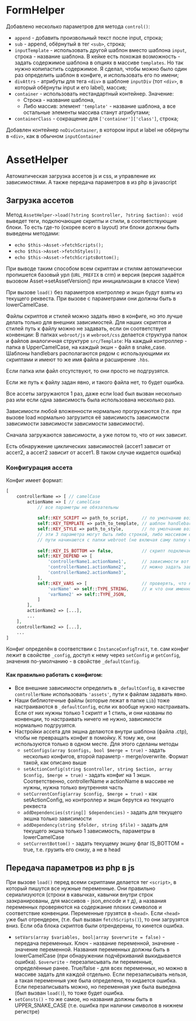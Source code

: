 # FormHelper
Добавлено несколько параметров для метода `control()`:
 * `append` - добавить произвольный текст после input, строка;
 * `sub` - append, обёрнутый в тег `<sub>`, строка;
 * `inputTemplate` - использовать другой шаблон вместо шаблона `input`, строка - название шаблона.
 В кейке есть похожая возможность - задать содержимое шаблона в опциях в массиве `templates`.
 Но так нужно копипастить содержимое.
 Я сделал, чтобы можно было один раз определить шаблон в конфиге, и использовать его по имени;
 * `divAttrs` - атрибуты для тега `<div>` в шаблоне `inputDiv` (тот `<div>`, в который обёрнуты input и его label), массив;
 * `container` - использовать нестандартный контейнер. Значение:
	 * Строка - название шаблона,
	 * Либо массив: элемент `'template'` - название шаблона, а все остальные элементы массива станут атрибутами;
 * `containerClass` - сокращение для `['container']['class']`, строка;

Добавлен контейнер `noDivContainer`, в котором input и label не обёрнуты в `<div>`, как в обычном `inputContainer` 
	 

# AssetHelper
Автоматическая загрузка ассетов js и css, и управление их зависимостями.
А также передача параметров в из php в javascript

## Загрузка ассетов
Метод `AssetHelper->load(?string $controller, ?string $action): void` выведет теги, подключающие скрипты и стили, в соответствующие блоки.
То есть где-то (скорее всего в layout) эти блоки должны быть выведены методами:
 * `echo $this->Asset->fetchScripts();`
 * `echo $this->Asset->fetchStyles();`
 * `echo $this->Asset->fetchScriptsBottom();`

При выводе таким способом всем скриптам и стилям автоматически пропишется базовый урл (`URL_PREFIX` в crm) и версия (версия задаётся вызовом Asset->setAssetVersion() при инициализации в классе View)
 
При вызове `load()` без параметров контроллер и экшн будут взяты из текущего реквеста.
При вызове с параметрами они должны быть в lowerCamelCase.

Файлы скриптов и стилей можно задать явно в конфиге, но это лучше делать только для внешних зависимостей.
Для наших скриптов и стилей путь к файлу можно не задавать, если он соответствует конвенции:
В папках `webroot/js` и `webroot/css` делается структура папок и файлов аналогичная структуре `src/Template`:
На каждый контроллер - папка в UpperCamelCase, на каждый экшн - файл в snake_case.
Шаблоны handlebars располагаются рядом с использующими их скриптами и имеют то же имя файла и расширение `.hbs`.

Если папка или файл отсутствуют, то они просто не подгрузятся.

Если же путь к файлу задан явно, и такого файла нет, то будет ошибка.

Все ассеты загружаются 1 раз, даже если load был вызван несколько раз или если одна зависимость была использована несколько раз.

Зависимости любой вложенности нормально прогружаются (т.е. при вызове load нормально загрузится её зависимость зависимости зависимости зависимости зависимости зависимости).

Сначала загружаются зависимости, а уже потом то, что от них зависит.

Есть обнаружение циклических зависимостей (ассет1 зависит от ассет2, а ассет2 зависит от ассет1. В таком случае кидается ошибка)

### Конфигурация ассета
Конфиг имеет формат:

```php
[
	controllerName => [ // camelCase
		actionName => [ // camelCase
			// все параметры не обязательны
		
			self::KEY_SCRIPT => path_to_script,     // по умолчанию возьмётся controllerName/actionName
			self::KEY_TEMPLATE => path_to_template, // шаблон handlebars, по умолчанию возьмётся controllerName/actionName
			self::KEY_STYLE => path_to_style,       // по умолчанию возьмётся controllerName/actionName
			// эти 3 параметра могут быть либо строкой, либо массивом строк для загрузки нескольких файлов сразу
			// пути начинаются с папки webroot (не включая саму папку webroot) без слеша в начале
			
			self::KEY_IS_BOTTOM => false,           // скрипт подключается внизу body или в head. По умолчанию = false, т.е. head
			self::KEY_DEPEND => [
				'controllerName1.actionName1',		// зависимости вот в таком формате
				'controllerName1.actionName2',		// можно задать зависимость на ассет, не определённый в конфиге, если его файлы соответствуют конвенции именования
				'controllerName2.actionName3',
			],
			self::KEY_VARS => [						// проверять, что нужные переменные переданы в js 
				'varName' => self::TYPE_STRING,		// и что они именно такого типа
				'varName2' => self::TYPE_JSON,
			]
		],
		actionName2 => [...],
		...
	],
	controllerName2 => [...],
	...
]
```

Конфиг определён в соответствии с `InstanceConfigTrait`, т.е. сам конфиг лежит в свойстве `_config`, доступ к нему через `setConfig` и `getConfig`, значения по-умолчанию - в свойстве `_defaultConfig`.

#### Как правильно работать с конфигом:
* Все внешние зависимости определить в `_defaultConfig`, в качестве `controllerName` использовать `'assets'`, пути к файлам задавать явно.
* Наши библиотечные файлы (которые лежат в папке `Lib`) тоже настраиваются в `_defaultConfig`, если их вообще нужно настраивать. 
Если от них нужны только 1 скрипт и 1 стиль, и они названы по конвенции, то настраивать ничего не нужно, зависимости нормально подгрузятся. 
* Настройки ассета для экшна делаются внутри шаблона (файла .ctp), чтобы не превращать конфиг в помойку. К тому же, они используются только в одном месте.
Для этого сделаны методы
  * `setConfigs(array $configs, bool $merge = true)` - задать несколько конфигов, второй параметр - merge/overwrite. Формат такой, как описано выше
  * `setActionConfig(string $controller, string $action, array $config, $merge = true)` - задать конфиг на 1 экшн. Соответственно, controllerName и actionName в массиве не нужны, нужна только внутренняя часть 
  * `setCurrentConfig(array $config, $merge = true)` - как setActionConfig, но контроллер и экшн берутся из текущего реквеста
  * `addDependencies(string[] $dependencies)` - задать для текущего экшна только зависимости
  * `addDependency(string $folder, string $file)` - задать для текущего экшна только 1 зависимость, параметры в lowerCamelCase
  * `setCurrentBottom()` - задать текущему экшну флаг IS_BOTTOM = true, т.е. грузить его снизу, а не в head

## Передача параметров из php в js
При вызове `load()` перед всеми скриптами делается тег `<script>`, в который пишутся все нужные переменные.
Они правильно сериализуются (строки в кавычках, кавычки внутри строк заэкранированы, для массивов - json_encode и т д), а названия переменных проверяются на содержание плохих символов и соответствие конвенции.
Переменные грузятся в `<head>`. Если `<head>` уже был отрендерен, (т.е. был вызван `fetchScripts()`), то они загрузятся вниз. Если оба блока скриптов были отрендерены, то кинется ошибка.

* `setVars(array $variables, bool|array $overwrite = false)` - передача переменных. 
Ключ - название переменной, значение - значение переменной.
Названия переменных должны быть в lowerCamelCase (при обнаружении подчёркиваний выкидывается ошибка).
`$overwrite` - перезаписывать ли переменные, определённые ранее. True/false - для всех переменных, но можно в массиве задать для каждой отдельно.
Если перезаписывать нельзя, а такая переменныя уже была определена, то кидается ошибка.
Если перезаписывать можно, но переменная уже была выведена (был вызван `load()`), то тоже будет ошибка.
* `setConsts()` - то же самое, но названия должны быть в UPPER_SNAKE_CASE (т.е. ошибка при наличии символов в нижнем регистре)
